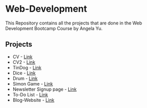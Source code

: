 # Web-Development

This Repository contains all the projects that are done in the Web Development Bootcamp Course by Angela Yu. 

## Projects

- CV - [Link](https://god-of-mischief.github.io/Web-Development/cv/index.html)
- CV2 - [Link](https://god-of-mischief.github.io/Web-Development/cv2/index.html)
- TinDog - [Link](https://god-of-mischief.github.io/Web-Development/TinDog/index.html)
- Dice - [Link](https://god-of-mischief.github.io/Web-Development/Dice/index.html)
- Drum - [Link](https://god-of-mischief.github.io/Web-Development/Drum/index.html)
- Simon Game - [Link](https://god-of-mischief.github.io/Web-Development/SimonGame/index.html)
- Newsletter Signup page - [Link](https://radiant-headland-10327.herokuapp.com/)
- To-Do List - [Link](https://enigmatic-eyrie-77600.herokuapp.com/)
- Blog-Website - [Link](https://limitless-wave-31078.herokuapp.com/)
